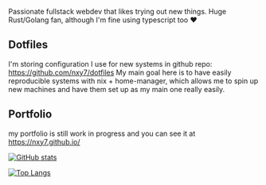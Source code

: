Passionate fullstack webdev that likes trying out new things.
Huge Rust/Golang fan, although I'm fine using typescript too ❤️

## Dotfiles
I'm storing configuration I use for new systems in github repo: https://github.com/nxy7/dotfiles
My main goal here is to have easily reproducible systems with nix + home-manager, which allows me to
spin up new machines and have them set up as my main one really easily.

## Portfolio
my portfolio is still work in progress and you can see it at https://nxy7.github.io/


[![GitHub stats](https://github-readme-stats-98ofski3m-nxy7.vercel.app/api?username=nxy7&hide=stars)](https://github.com/nxy7)


[![Top Langs](https://github-readme-stats-98ofski3m-nxy7.vercel.app/api/top-langs/?username=nxy7)](https://github.com/nxy7)

